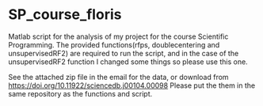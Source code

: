# SP_course_floris
Matlab script for the analysis of my project for the course Scientific Programming. 
The provided functions(rfps, doublecentering and unsupervisedRF2) are required to run the script, and in the case of the unsupervisedRF2 function I changed
some things so please use this one. 

See the attached zip file in the email for the data, or download from https://doi.org/10.11922/sciencedb.j00104.00098
Please put the them in the same repository as the functions and script. 
